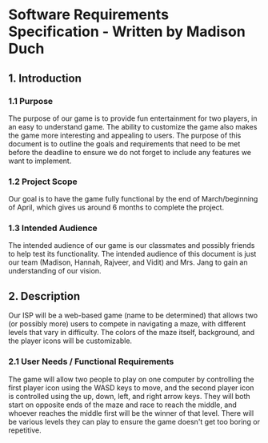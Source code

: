 # Software Requirements Specification - Written by Madison Duch
<h2>1. Introduction</h2>
<h3>1.1 Purpose</h3>
The purpose of our game is to provide fun entertainment for two players, in an easy to understand game. The ability to customize the game also makes the game more interesting and appealing to users. The purpose of this document is to outline the goals and requirements that need to be met before the deadline to ensure we do not forget to include any features we want to implement.
<h3>1.2 Project Scope</h3>
Our goal is to have the game fully functional by the end of March/beginning of April, which gives us around 6 months to complete the project.
<h3>1.3 Intended Audience</h3>
The intended audience of our game is our classmates and possibly friends to help test its functionality. The intended audience of this document is just our team (Madison, Hannah, Rajveer, and Vidit) and Mrs. Jang to gain an understanding of our vision. 
<h2>2. Description</h2>
Our ISP will be a web-based game (name to be determined) that allows two (or possibly more) users to compete in navigating a maze, with different levels that vary in difficulty. The colors of the maze itself, background, and the player icons will be customizable. 
<h3>2.1 User Needs / Functional Requirements</h3>
The game will allow two people to play on one computer by controlling the first player icon using the WASD keys to move, and the second player icon is controlled using the up, down, left, and right arrow keys. They will both start on opposite ends of the maze and race to reach the middle, and whoever reaches the middle first will be the winner of that level. There will be various levels they can play to ensure the game doesn't get too boring or repetitive. 
